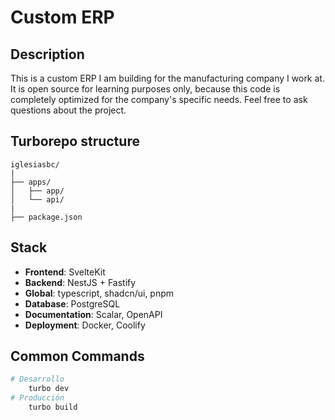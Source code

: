 # Custom ERP

## Description

This is a custom ERP I am building for the manufacturing company I work at. It is open source for learning purposes only, because this code is completely optimized for the company's specific needs. Feel free to ask questions about the project.

## Turborepo structure

```
iglesiasbc/
|
├── apps/
│   ├── app/
│   └── api/
|
├── package.json
```

## Stack

- **Frontend**: SvelteKit
- **Backend**: NestJS + Fastify
- **Global**: typescript, shadcn/ui, pnpm
- **Database**: PostgreSQL
- **Documentation**: Scalar, OpenAPI
- **Deployment**: Docker, Coolify

## Common Commands

```bash
# Desarrollo
    turbo dev
# Producción
    turbo build
```
